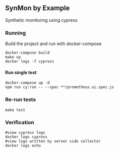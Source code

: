 ## SynMon by Example
Synthetic monitoring using cypress

### Running 
Build the project and run with docker-compose
```
docker-compose build
make up
docker logs -f cypress
```



#### Run single test
```
docker-compose up -d
npm run cy:run -- --spec **/prometheus.ui.spec.js
```

### Re-run tests
```
make test
```

### Verification
```
#view cypress logs
docker logs cypress
#view logs written by server side collector
docker logs echo
```
